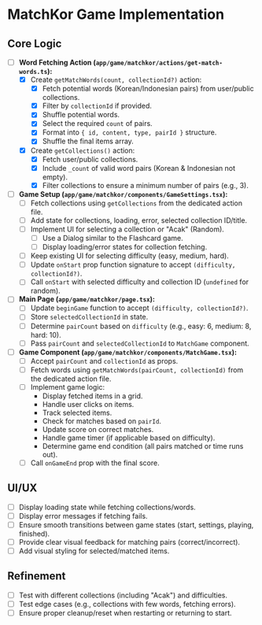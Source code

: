 # MatchKor Game Implementation

## Core Logic
- [ ] **Word Fetching Action (`app/game/matchkor/actions/get-match-words.ts`):**
    - [x] Create `getMatchWords(count, collectionId?)` action:
        - [x] Fetch potential words (Korean/Indonesian pairs) from user/public collections.
        - [x] Filter by `collectionId` if provided.
        - [x] Shuffle potential words.
        - [x] Select the required `count` of pairs.
        - [x] Format into `{ id, content, type, pairId }` structure.
        - [x] Shuffle the final items array.
    - [x] Create `getCollections()` action:
        - [x] Fetch user/public collections.
        - [x] Include `_count` of valid word pairs (Korean & Indonesian not empty).
        - [x] Filter collections to ensure a minimum number of pairs (e.g., 3).
- [ ] **Game Setup (`app/game/matchkor/components/GameSettings.tsx`):**
    - [ ] Fetch collections using `getCollections` from the dedicated action file.
    - [ ] Add state for collections, loading, error, selected collection ID/title.
    - [ ] Implement UI for selecting a collection or "Acak" (Random).
        - [ ] Use a Dialog similar to the Flashcard game.
        - [ ] Display loading/error states for collection fetching.
    - [ ] Keep existing UI for selecting difficulty (easy, medium, hard).
    - [ ] Update `onStart` prop function signature to accept `(difficulty, collectionId?)`.
    - [ ] Call `onStart` with selected difficulty and collection ID (`undefined` for random).
- [ ] **Main Page (`app/game/matchkor/page.tsx`):**
    - [ ] Update `beginGame` function to accept `(difficulty, collectionId?)`.
    - [ ] Store `selectedCollectionId` in state.
    - [ ] Determine `pairCount` based on `difficulty` (e.g., easy: 6, medium: 8, hard: 10).
    - [ ] Pass `pairCount` and `selectedCollectionId` to `MatchGame` component.
- [ ] **Game Component (`app/game/matchkor/components/MatchGame.tsx`):**
    - [ ] Accept `pairCount` and `collectionId` as props.
    - [ ] Fetch words using `getMatchWords(pairCount, collectionId)` from the dedicated action file.
    - [ ] Implement game logic:
        - Display fetched items in a grid.
        - Handle user clicks on items.
        - Track selected items.
        - Check for matches based on `pairId`.
        - Update score on correct matches.
        - Handle game timer (if applicable based on difficulty).
        - Determine game end condition (all pairs matched or time runs out).
    - [ ] Call `onGameEnd` prop with the final score.

## UI/UX
- [ ] Display loading state while fetching collections/words.
- [ ] Display error messages if fetching fails.
- [ ] Ensure smooth transitions between game states (start, settings, playing, finished).
- [ ] Provide clear visual feedback for matching pairs (correct/incorrect).
- [ ] Add visual styling for selected/matched items.

## Refinement
- [ ] Test with different collections (including "Acak") and difficulties.
- [ ] Test edge cases (e.g., collections with few words, fetching errors).
- [ ] Ensure proper cleanup/reset when restarting or returning to start.
